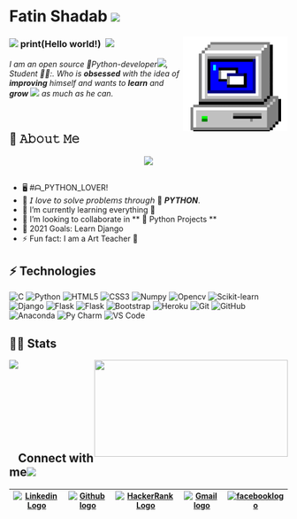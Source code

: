 # Fatin Shadab <img src="https://github.com/TheDudeThatCode/TheDudeThatCode/blob/master/Assets/Mario_Hello_Big.gif" width="30px">

<img align="right" alt="PC GIF" src="https://github.com/TheDudeThatCode/TheDudeThatCode/blob/master/Assets/PC.gif" width="190" />

### <img src="https://github.com/TheDudeThatCode/TheDudeThatCode/blob/master/Assets/Hi.gif" width="29px"> **print(Hello world!)** &nbsp;<img src="https://github.com/TheDudeThatCode/TheDudeThatCode/blob/master/Assets/Earth.gif" width="24px">

<p>
  <em>
    I am an open source 🐍Python-developer<img src="https://github.com/TheDudeThatCode/TheDudeThatCode/blob/master/Assets/Developer.gif" width="30px">, Student 👨‍🎓:. Who is <b>obsessed</b> with the idea of <b>improving</b> himself and wants to <b>learn</b> and 
    <b>grow</b> <img src="https://github.com/TheDudeThatCode/TheDudeThatCode/blob/master/Assets/Rocket.gif" width="18px"> as much as he can.
  </em>  
</p>

<br>

## :book: 𝙰𝚋𝚘𝚞𝚝 𝙼𝚎
<div align="center">
  <em>
    <img align="center" src="https://www.codewars.com/users/FatinShadab/badges/large"/>
  </em>
</div>
<br>
<ul>
  <li>🖥  #ᗩ_PYTHON_LOVER!</li>
  <li>🤔  𝘐 𝘭𝘰𝘷𝘦 𝘵𝘰 𝘴𝘰𝘭𝘷𝘦 𝘱𝘳𝘰𝘣𝘭𝘦𝘮𝘴 𝘵𝘩𝘳𝘰𝘶𝘨𝘩  🐍 <b><i>PYTHON</i></b>.</li>
  <li>🌱 I’m currently learning everything 🤣</li>
  <li>👯 I’m looking to collaborate in ** 🐍 Python Projects **</li>
  <li>🥅 2021 Goals: Learn Django</li>
  <li>⚡ Fun fact: I am a Art Teacher 🎨</li>
</ul>
  
## ⚡ Technologies

![C](https://img.shields.io/badge/-C-black?style=flat-square&logo=C)
![Python](https://img.shields.io/badge/-Python-black?style=flat-square&logo=Python)
![HTML5](https://img.shields.io/badge/-HTML5-E34F26?style=flat-square&logo=html5&logoColor=white)
![CSS3](https://img.shields.io/badge/-CSS3-1572B6?style=flat-square&logo=css3)
![Numpy](https://img.shields.io/badge/-Numpy-1572B6?style=flat-square&logo=numpy)
![Opencv](https://img.shields.io/badge/-Opencv-1572B6?style=flat-square&logo=opencv)
![Scikit-learn](https://img.shields.io/badge/-Scikitlearn-1572B6?style=flat-square&logo=scikitlearn)
![Django](https://img.shields.io/badge/-Django-1572B6?style=flat-square&logo=Django)
![Flask](https://img.shields.io/badge/-Flask-1572B6?style=flat-square&logo=Flask)
![Flask](https://img.shields.io/badge/-Pytorch-1572B6?style=flat-square&logo=pytorch)
![Bootstrap](https://img.shields.io/badge/-Bootstrap-1572B6?style=flat-square&logo=Bootstrap)
![Heroku](https://img.shields.io/badge/-Heroku-430098?style=flat-square&logo=heroku)
![Git](https://img.shields.io/badge/-Git-181717?style=flat-square&logo=git)
![GitHub](https://img.shields.io/badge/-GitHub-181717?style=flat-square&logo=github)
![Anaconda](https://img.shields.io/badge/-Anaconda-%23007ACC?style=flat-square&logo=anaconda)
![Py Charm](https://img.shields.io/badge/-Pycharm-%23007ACC?style=flat-square&logo=Pycharm)
![VS Code](https://img.shields.io/badge/-VSCode-%23007ACC?style=flat-square&logo=visual-studio-code)



## 🏃‍♂️ Stats
<p>
  <a href="https://github.com/anuraghazra/github-readme-stats" title="Go to Source">
    <img height="175" align="left" src="https://github-readme-stats.vercel.app/api?username=FatinShadab&show_icons=true&theme=gotham">
  </a>
 </p>
 <p>
  <a href="https://github.com/anuraghazra/github-readme-stats">
  <img height="175" width="350" align="right" src="https://github-readme-stats.vercel.app/api/top-langs/?username=FatinShadab&title_color=2aa889&text_color=99d1ce&icon_color=2bbc8a&bg_color=0c1014&langs_count=10&layout=compact"/>
  </a>
</p>

<br><br><br><br>
<br><br><br><br>

## Connect with me<img src="https://github.com/TheDudeThatCode/TheDudeThatCode/blob/master/Assets/Handshake.gif" height="32px">

  | [<img src="https://github.com/TheDudeThatCode/TheDudeThatCode/blob/master/Assets/Linkedin.svg" alt="Linkedin Logo" width="32">](https://www.linkedin.com/in/fatin-shadab-a6b11b1b8/) | [<img src="https://cdn.svgporn.com/logos/github-icon.svg" alt="Github logo" width="34">](https://github.com/FatinShadab) | [<img src="https://github.com/TheDudeThatCode/TheDudeThatCode/blob/master/Assets/HackerRank.svg" alt="HackerRank Logo" width="30">](https://www.hackerrank.com/macrotech21) | [<img src="https://github.com/TheDudeThatCode/TheDudeThatCode/blob/master/Assets/Gmail.svg" alt="Gmail logo" height="32">](mailto:fatinshadab123@gmail.com) | [<img align="center" src="https://raw.githubusercontent.com/rahuldkjain/github-profile-readme-generator/master/src/images/icons/Social/facebook.svg" alt="facebooklogo" height="33"/>](https://www.facebook.com/fatin.shadab.1)
  |:---:|:---:|:---:|:---:|:---:|
